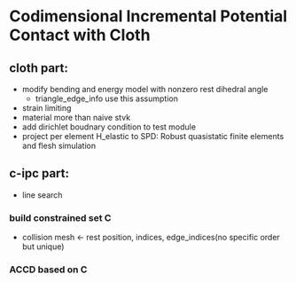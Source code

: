 # Codimensional Incremental Potential Contact with Cloth


## cloth part:
- modify bending and energy model with nonzero rest dihedral angle
  - triangle_edge_info use this assumption
- strain limiting
- material more than naive stvk
- add dirichlet boudnary condition to test module
- project per element H_elastic to SPD: Robust quasistatic finite elements and flesh simulation

## c-ipc part:
- line search

### build constrained set C

- collision mesh <- rest position, indices, edge_indices(no specific order but unique)

### ACCD based on C